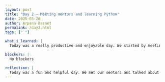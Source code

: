 ```yaml
---
layout: post
title: "Day 2 – Meeting mentors and learning Python"
date: 2025-05-28
author: Arpana Basnet
permalink: /day2.html
tags: [" "]

what_i_learned: |
  Today was a really productive and enjoyable day. We started by meeting our mentors, who will be guiding us through our projects. They explained what we’ll be working on and how we’re going to complete everything, step by step. Our mentor also shared that we’ll be learning from the basics, and that the internship will include both a literature section and a coding section to help us grow our skills. After that, we continued working on the website we started yesterday. We added some pictures and updated it with everything we had done the day before. Once that was done, we moved on to learning more about Python. We focused on dictionaries and lists, and did some coding exercises and assignments, like the store example. To end the day, we played a fun game together, which was a nice way to relax after all the learning

blockers: |
  No blockers

reflection: |
  Today was a fun and helpful day. We met our mentors and talked about how we’ll work on our projects. I liked adding pictures and updates to the website we started yesterday. We also learned about Python dictionaries and lists. The coding exercises were a bit tricky at first, but they made more sense after trying them out. At the end, we played a game, which made the day feel more fun and relaxed.
---
```

